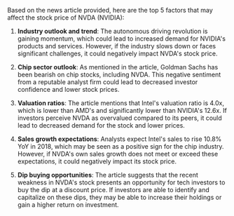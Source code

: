 Based on the news article provided, here are the top 5 factors that may affect the stock price of NVDA (NVIDIA):

1. **Industry outlook and trend**: The autonomous driving revolution is gaining momentum, which could lead to increased demand for NVIDIA's products and services. However, if the industry slows down or faces significant challenges, it could negatively impact NVDA's stock price.

2. **Chip sector outlook**: As mentioned in the article, Goldman Sachs has been bearish on chip stocks, including NVDA. This negative sentiment from a reputable analyst firm could lead to decreased investor confidence and lower stock prices.

3. **Valuation ratios**: The article mentions that Intel's valuation ratio is 4.0x, which is lower than AMD's and significantly lower than NVIDIA's 12.6x. If investors perceive NVDA as overvalued compared to its peers, it could lead to decreased demand for the stock and lower prices.

4. **Sales growth expectations**: Analysts expect Intel's sales to rise 10.8% YoY in 2018, which may be seen as a positive sign for the chip industry. However, if NVDA's own sales growth does not meet or exceed these expectations, it could negatively impact its stock price.

5. **Dip buying opportunities**: The article suggests that the recent weakness in NVDA's stock presents an opportunity for tech investors to buy the dip at a discount price. If investors are able to identify and capitalize on these dips, they may be able to increase their holdings or gain a higher return on investment.